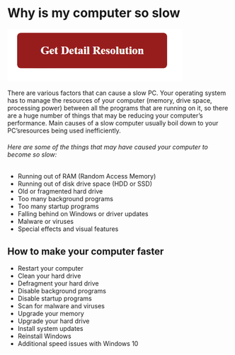 # Why is my computer so slow

[![Windows Update Assistant](red2.png)](https://github.com/webmanuall/why-is-my-computer-so-slow)

There are various factors that can cause a slow PC. Your operating system has to manage the resources of your computer (memory, drive space, processing power) between all the programs that are running on it, so there are a huge number of things that may be reducing your computer’s performance. Main causes of a slow computer usually boil down to your PC’sresources being used inefficiently.

###### Here are some of the things that may have caused your computer to become so slow:

* Running out of RAM (Random Access Memory)
* Running out of disk drive space (HDD or SSD)
* Old or fragmented hard drive
* Too many background programs
* Too many startup programs
* Falling behind on Windows or driver updates
* Malware or viruses
* Special effects and visual features




## How to make your computer faster


* Restart your computer
* Clean your hard drive
* Defragment your hard drive
* Disable background programs
* Disable startup programs
* Scan for malware and viruses
* Upgrade your memory
* Upgrade your hard drive
* Install system updates
* Reinstall Windows
* Additional speed issues with Windows 10
